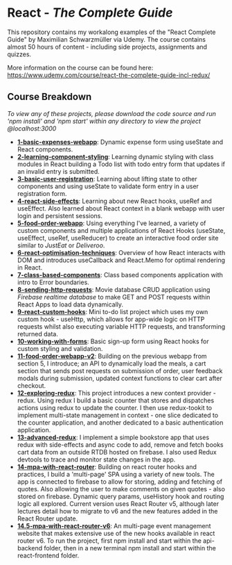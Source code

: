 # React - _The Complete Guide_
This repository contains my workalong examples of the "React Complete Guide" by Maximilian Schwarzmüller via Udemy. The course contains almost 50 hours of content - including side projects, assignments and quizzes.

More information on the course can be found here: 
https://www.udemy.com/course/react-the-complete-guide-incl-redux/

## Course Breakdown
_To view any of these projects, please download the code source and run 'npm install' and 'npm start' within any directory to view the project @localhost:3000_


- [**1-basic-expenses-webapp**](https://github.com/john-mcgurk/React---The-Complete-Guide/tree/master/1-basic-expenses-webapp): Dynamic expense form using useState and React components.
- [**2-learning-component-styling**](https://github.com/john-mcgurk/React---The-Complete-Guide/tree/master/2-learning-component-styling): Learning dynamic styling with class modules in React building a Todo list with todo entry form that updates if an invalid entry is submitted.
- [**3-basic-user-registration**](https://github.com/john-mcgurk/React---The-Complete-Guide/tree/master/3-basic-user-registration): Learning about lifting state to other components and using useState to validate form entry in a user registration form.
- [**4-react-side-effects**](https://github.com/john-mcgurk/React---The-Complete-Guide/tree/master/4-react-side-effects): Learning about new React hooks, useRef and useEffect. Also learned about React context in a blank webapp with user login and persistent sessions.
- [**5-food-order-webapp**](https://github.com/john-mcgurk/React---The-Complete-Guide/tree/master/5-food-order-webapp): Using everything I've learned, a variety of custom components and multiple applications of React Hooks (useState, useEffect, useRef, useReducer) to create an interactive food order site similar to *JustEat* or *Deliveroo*.
- [**6-react-optimisation-techniques**](https://github.com/john-mcgurk/React---The-Complete-Guide/tree/master/6-react-optimisation-techniques): Overview of how React interacts with DOM and introduces useCallback and React.Memo for optimal rendering in React.
- [**7-class-based-components**](https://github.com/john-mcgurk/React---The-Complete-Guide/tree/master/7-class-based-components): Class based components application with intro to Error boundaries.
- [**8-sending-http-requests**](https://github.com/john-mcgurk/React---The-Complete-Guide/tree/master/8-sending-http-requests): Movie database CRUD application using *Firebase realtime database* to make GET and POST requests within React Apps to load data dynamically.
- [**9-react-custom-hooks**](https://github.com/john-mcgurk/React---The-Complete-Guide/tree/master/9-react-custom-hooks): Mini to-do list project which uses my own custom hook - useHttp, which allows for app-wide logic on HTTP requests whilst also executing variable HTTP requests, and transforming returned data.
- [**10-working-with-forms**](https://github.com/john-mcgurk/React---The-Complete-Guide/tree/master/9-react-custom-hooks): Basic sign-up form using React hooks for custom styling and validation.
- [**11-food-order-webapp-v2**](https://github.com/john-mcgurk/React---The-Complete-Guide/tree/master/11-food-order-webapp-v2): Building on the previous webapp from section 5, I introduce; an API to dynamically load the meals, a cart section that sends post requests on submission of order, user feedback modals during submission,  updated context functions to clear cart after checkout.
- [**12-exploring-redux**](https://github.com/john-mcgurk/React---The-Complete-Guide/tree/master/12-exploring-redux): This project introduces a new context provider - redux. Using redux I build a basic counter that stores and dispatches actions using redux to update the counter. I then use redux-tookit to implement multi-state management in context - one slice dedicated to the counter application, and another dedicated to a basic authentication application.
- [**13-advanced-redux**](https://github.com/john-mcgurk/React---The-Complete-Guide/tree/master/13-advanced-redux): I implement a simple bookstore app that uses redux with side-effects and async code to add, remove and fetch books cart data from an outside RTDB hosted on firebase. I also used Redux devtools to trace and monitor state changes in the app.
- [**14-mpa-with-react-router**](https://github.com/john-mcgurk/React---The-Complete-Guide/tree/master/14-mpa-with-react-router): Building on react router hooks and practices, I build a 'multi-page' SPA using a variety of new tools. The app is connected to firebase to allow for storing, adding and fetching of quotes. Also allowing the user to make comments on given quotes - also stored on firebase. Dynamic query params, useHistory hook and routing logic all explored. Current version uses React Router v5, although later lectures detail how to migrate to v6 and the new features added in the React Router update.
- [**14.5-mpa-with-react-router-v6**](https://github.com/john-mcgurk/React---The-Complete-Guide/tree/master/14.5-mpa-with-react-router-v6): An multi-page event management website that makes extensive use of the new hooks available in react router v6. To run the project, first npm install and start within the api-backend folder, then in a new terminal npm install and start within the react-frontend folder.
